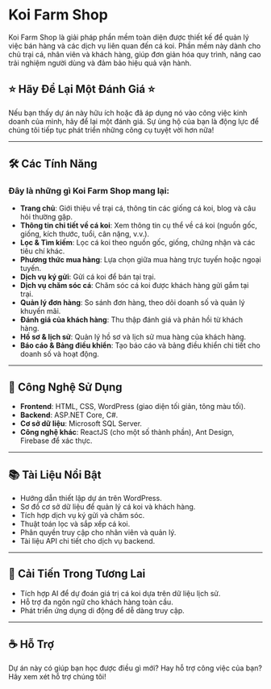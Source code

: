 # Koi Farm Shop

Koi Farm Shop là giải pháp phần mềm toàn diện được thiết kế để quản lý việc bán hàng và các dịch vụ liên quan đến cá koi. Phần mềm này dành cho chủ trại cá, nhân viên và khách hàng, giúp đơn giản hóa quy trình, nâng cao trải nghiệm người dùng và đảm bảo hiệu quả vận hành.

## ⭐ Hãy Để Lại Một Đánh Giá ⭐
Nếu bạn thấy dự án này hữu ích hoặc đã áp dụng nó vào công việc kinh doanh của mình, hãy để lại một đánh giá. Sự ủng hộ của bạn là động lực để chúng tôi tiếp tục phát triển những công cụ tuyệt vời hơn nữa!

---

## 🛠️ Các Tính Năng
### Đây là những gì Koi Farm Shop mang lại:
- **Trang chủ**: Giới thiệu về trại cá, thông tin các giống cá koi, blog và câu hỏi thường gặp.
- **Thông tin chi tiết về cá koi**: Xem thông tin cụ thể về cá koi (nguồn gốc, giống, kích thước, tuổi, cân nặng, v.v.).
- **Lọc & Tìm kiếm**: Lọc cá koi theo nguồn gốc, giống, chứng nhận và các tiêu chí khác.
- **Phương thức mua hàng**: Lựa chọn giữa mua hàng trực tuyến hoặc ngoại tuyến.
- **Dịch vụ ký gửi**: Gửi cá koi để bán tại trại.
- **Dịch vụ chăm sóc cá**: Chăm sóc cá koi được khách hàng gửi gắm tại trại.
- **Quản lý đơn hàng**: So sánh đơn hàng, theo dõi doanh số và quản lý khuyến mãi.
- **Đánh giá của khách hàng**: Thu thập đánh giá và phản hồi từ khách hàng.
- **Hồ sơ & lịch sử**: Quản lý hồ sơ và lịch sử mua hàng của khách hàng.
- **Báo cáo & Bảng điều khiển**: Tạo báo cáo và bảng điều khiển chi tiết cho doanh số và hoạt động.

---

## 🔧 Công Nghệ Sử Dụng
- **Frontend**: HTML, CSS, WordPress (giao diện tối giản, tông màu tối).
- **Backend**: ASP.NET Core, C#.
- **Cơ sở dữ liệu**: Microsoft SQL Server.
- **Công nghệ khác**: ReactJS (cho một số thành phần), Ant Design, Firebase để xác thực.

---

## 📚 Tài Liệu Nổi Bật
- Hướng dẫn thiết lập dự án trên WordPress.
- Sơ đồ cơ sở dữ liệu để quản lý cá koi và khách hàng.
- Tích hợp dịch vụ ký gửi và chăm sóc.
- Thuật toán lọc và sắp xếp cá koi.
- Phân quyền truy cập cho nhân viên và quản lý.
- Tài liệu API chi tiết cho dịch vụ backend.

---

## 🚀 Cải Tiến Trong Tương Lai
- Tích hợp AI để dự đoán giá trị cá koi dựa trên dữ liệu lịch sử.
- Hỗ trợ đa ngôn ngữ cho khách hàng toàn cầu.
- Phát triển ứng dụng di động để dễ dàng truy cập.

---

## ☕ Hỗ Trợ
Dự án này có giúp bạn học được điều gì mới? Hay hỗ trợ công việc của bạn? Hãy xem xét hỗ trợ chúng tôi!
